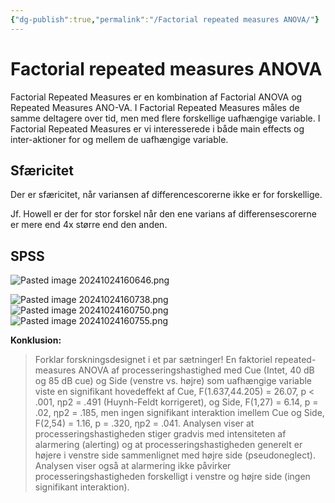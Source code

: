 ```yaml
---
{"dg-publish":true,"permalink":"/Factorial repeated measures ANOVA/"}
---
```


# Factorial repeated measures ANOVA
Factorial Repeated Measures er en kombination af Factorial ANOVA og Repeated Measures ANO-VA. I Factorial Repeated Measures måles de samme deltagere over tid, men med flere forskellige uafhængige variable. I Factorial Repeated Measures er vi interesserede i både main effects og inter-aktioner for og mellem de uafhængige variable.

## Sfæricitet
Der er sfæricitet, når variansen af differencescorerne ikke er for forskellige.

Jf. Howell er der for stor forskel når den ene varians af differensescorerne er mere end 4x større end den anden.

## SPSS
![Pasted image 20241024160646.png](/img/user/attachments/Pasted%20image%2020241024160646.png)

![Pasted image 20241024160738.png](/img/user/attachments/Pasted%20image%2020241024160738.png)
![Pasted image 20241024160750.png](/img/user/attachments/Pasted%20image%2020241024160750.png)![Pasted image 20241024160755.png](/img/user/attachments/Pasted%20image%2020241024160755.png)

**Konklusion:**
> Forklar forskningsdesignet i et par sætninger! En faktoriel repeated-measures ANOVA af processeringshastighed med Cue (Intet, 40 dB og 85 dB cue) og Side (venstre vs. højre) som uafhængige variable viste en signifikant hovedeffekt af Cue, F(1.637,44.205) = 26.07, p < .001, ηp2 = .491 (Huynh-Feldt korrigeret), og Side, F(1,27) = 6.14, p = .02, ηp2 = .185, men ingen signifikant interaktion imellem Cue og Side, F(2,54) = 1.16, p = .320, ηp2 = .041. Analysen viser at processeringshastigheden stiger gradvis med intensiteten af alarmering (alerting) og at processeringshastigheden generelt er højere i venstre side sammenlignet med højre side (pseudoneglect). Analysen viser også at alarmering ikke påvirker processeringshastigheden forskelligt i venstre og højre side (ingen signifikant interaktion).